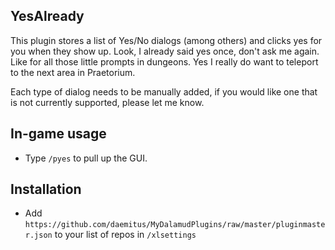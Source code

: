 ## YesAlready

This plugin stores a list of Yes/No dialogs (among others) and clicks yes for you when they show up. Look, I already said yes once, don't ask me again. Like for all those little prompts in dungeons. Yes I really do want to teleport to the next area in Praetorium.

Each type of dialog needs to be manually added, if you would like one that is not currently supported, please let me know.

## In-game usage
* Type `/pyes` to pull up the GUI.

## Installation
* Add `https://github.com/daemitus/MyDalamudPlugins/raw/master/pluginmaster.json` to your list of repos in `/xlsettings`
